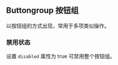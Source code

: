 <div class="demo-header">
<p class="overviewicon">
  <span class="wapi-form-button"/>
</p>

## Buttongroup 按钮组

<nova-uxlink widget-name="Buttongroup"></nova-uxlink>

以按钮组的方式出现，常用于多项类似操作。
</div>

### 禁用状态

设置 `disabled` 属性为 true 可禁用整个按钮组。

<nova-demo-view link="button-group/disabled.vue"></nova-demo-view>

<br />
